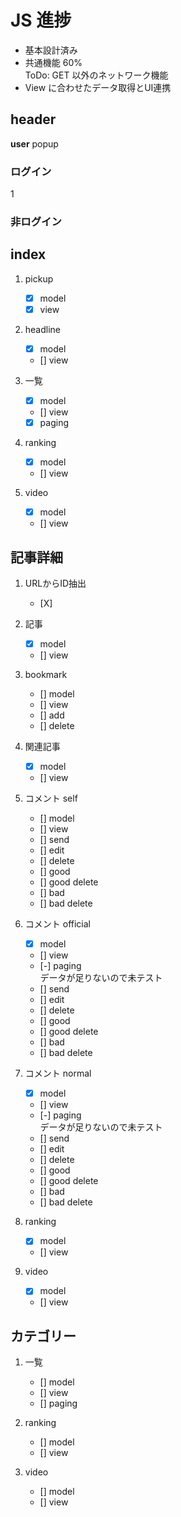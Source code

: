 # JS 進捗

- 基本設計済み
- 共通機能 60%  
    ToDo: GET 以外のネットワーク機能
- View に合わせたデータ取得とUI連携

## header
**user** popup

### ログイン
1

### 非ログイン


## index
1. pickup
    - [X] model
    - [X] view
    
1. headline
    - [X] model
    - [] view
    
1. 一覧
    - [X] model
    - [] view
    - [X] paging
    
1. ranking
    - [X] model
    - [] view
    
1. video
    - [X] model
    - [] view
    
## 記事詳細
1. URLからID抽出
    - [X]

1. 記事
    - [X] model
    - [] view
    
1. bookmark
    - [] model
    - [] view
    - [] add
    - [] delete
    
1. 関連記事
    - [X] model
    - [] view
    
1. コメント self
    - [] model
    - [] view
    - [] send
    - [] edit
    - [] delete
    - [] good
    - [] good delete
    - [] bad
    - [] bad delete
    
1. コメント official
    - [X] model
    - [] view
    - [-] paging  
        データが足りないので未テスト
    - [] send
    - [] edit
    - [] delete
    - [] good
    - [] good delete
    - [] bad
    - [] bad delete
        
1. コメント normal
    - [X] model
    - [] view
    - [-] paging  
        データが足りないので未テスト
    - [] send
    - [] edit
    - [] delete
    - [] good
    - [] good delete
    - [] bad
    - [] bad delete
    
1. ranking
    - [X] model
    - [] view
    
1. video
    - [X] model
    - [] view

   
## カテゴリー
    
1. 一覧
    - [] model
    - [] view
    - [] paging
        
1. ranking
    - [] model
    - [] view
    
1. video
    - [] model
    - [] view
